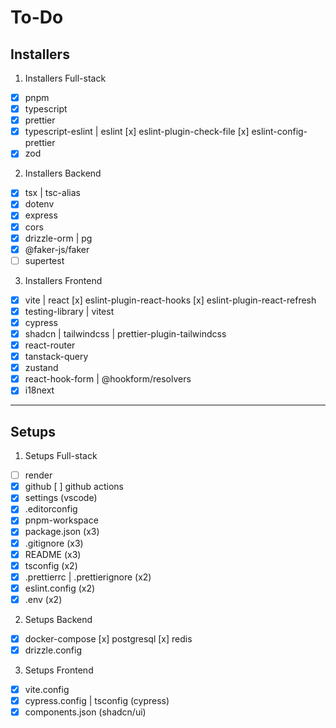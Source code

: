 # To-Do

## Installers

1. Installers Full-stack

- [x] pnpm
- [x] typescript
- [x] prettier
- [x] typescript-eslint | eslint
      [x] eslint-plugin-check-file
      [x] eslint-config-prettier
- [x] zod

2. Installers Backend

- [x] tsx | tsc-alias
- [x] dotenv
- [x] express
- [x] cors
- [x] drizzle-orm | pg
- [x] @faker-js/faker
- [ ] supertest

3. Installers Frontend

- [x] vite | react
      [x] eslint-plugin-react-hooks
      [x] eslint-plugin-react-refresh
- [x] testing-library | vitest
- [x] cypress
- [x] shadcn | tailwindcss | prettier-plugin-tailwindcss
- [x] react-router
- [x] tanstack-query
- [x] zustand
- [x] react-hook-form | @hookform/resolvers
- [x] i18next

---

## Setups

1. Setups Full-stack

- [ ] render
- [x] github
      [ ] github actions
- [x] settings (vscode)
- [x] .editorconfig
- [x] pnpm-workspace
- [x] package.json (x3)
- [x] .gitignore (x3)
- [x] README (x3)
- [x] tsconfig (x2)
- [x] .prettierrc | .prettierignore (x2)
- [x] eslint.config (x2)
- [x] .env (x2)

2. Setups Backend

- [x] docker-compose
      [x] postgresql
      [x] redis
- [x] drizzle.config

3. Setups Frontend

- [x] vite.config
- [x] cypress.config | tsconfig (cypress)
- [x] components.json (shadcn/ui)
